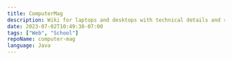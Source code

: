 ```yaml
---
title: ComputerMag
description: Wiki for laptops and desktops with technical details and reviews.
date: 2023-07-02T10:49:38-07:00
tags: ["Web", "School"]
repoName: computer-mag
language: Java
---
```

